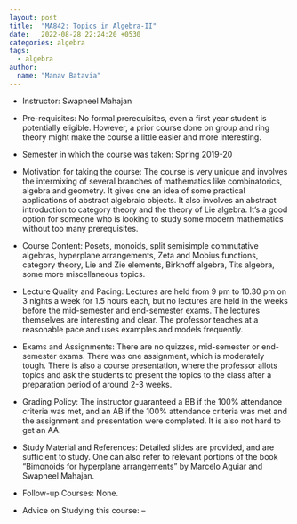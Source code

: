 ```yaml
---
layout: post
title:  "MA842: Topics in Algebra-II"
date:   2022-08-28 22:24:20 +0530
categories: algebra
tags:
  - algebra
author:
  name: "Manav Batavia"
---
```


- Instructor: Swapneel Mahajan

- Pre-requisites: No formal prerequisites, even a first year student is potentially eligible. However, a prior course done on group and ring theory might make the course a little easier and more interesting.

- Semester in which the course was taken: Spring 2019-20

- Motivation for taking the course: The course is very unique and involves the intermixing of several branches of mathematics like combinatorics, algebra and geometry. It gives one an idea of some practical applications of abstract algebraic objects. It also involves an abstract introduction to category theory and the theory of Lie algebra. It’s a good option for someone who is looking to study some modern mathematics without too many prerequisites.

- Course Content: Posets, monoids, split semisimple commutative algebras, hyperplane arrangements, Zeta and Mobius functions, category theory, Lie and Zie elements, Birkhoff algebra, Tits algebra, some more miscellaneous topics.

- Lecture Quality and Pacing: Lectures are held from 9 pm to 10.30 pm on 3 nights a week for 1.5 hours each, but no lectures are held in the weeks before the mid-semester and end-semester exams. The lectures themselves are interesting and clear. The professor teaches at a reasonable pace and uses examples and models frequently.

- Exams and Assignments: There are no quizzes, mid-semester or end-semester exams. There was one assignment, which is moderately tough. There is also a course presentation, where the professor allots topics and ask the students to present the topics to the class after a preparation period of around 2-3 weeks.

- Grading Policy: The instructor guaranteed a BB if the 100% attendance criteria was met, and an AB if the 100% attendance criteria was met and the assignment and presentation were completed. It is also not hard to get an AA.

- Study Material and References: Detailed slides are provided, and are sufficient to study. One can also refer to relevant portions of the book “Bimonoids for hyperplane arrangements” by Marcelo Aguiar and Swapneel Mahajan.

- Follow-up Courses: None.

- Advice on Studying this course: –

